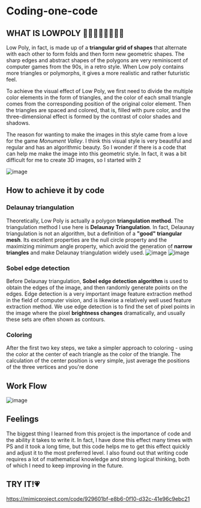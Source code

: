 # Coding-one-code

## WHAT IS LOWPOLY 🧡💛💚💙💜🖤🤍🤎

Low Poly, in fact, is made up of a **triangular grid of shapes** that alternate with each other to form folds and then form new geometric shapes. The sharp edges and abstract shapes of the polygons are very reminiscent of computer games from the 90s, in a retro style. When Low poly contains more triangles or polymorphs, it gives a more realistic and rather futuristic feel.

To achieve the visual effect of Low Poly, we first need to divide the multiple color elements in the form of triangles, and the color of each small triangle comes from the corresponding position of the original color element. Then the triangles are spaced and colored, that is, filled with pure color, and the three-dimensional effect is formed by the contrast of color shades and shadows.

The reason for wanting to make the images in this style came from a love for the game *Monument Valley*. I think this visual style is very beautiful and regular and has an algorithmic beauty. So I wonder if there is a code that can help me make the image into this geometric style. In fact, it was a bit difficult for me to create 3D images, so I started with 2

![image](https://github.com/YuchenTan777/Codingone-Projectcode/blob/main/picture/pic%201.png)

## How to achieve it by code

### Delaunay triangulation
Theoretically, Low Poly is actually a polygon **triangulation method**. The triangulation method I use here is **Delaunay Triangulation**.
In fact, Delaunay triangulation is not an algorithm, but a definition of a **"good" triangular mesh**. Its excellent properties are the null circle property and the maximizing minimum angle property, which avoid the generation of **narrow triangles** and make Delaunay triangulation widely used.
![image](https://github.com/YuchenTan777/Codingone-Projectcode/blob/main/picture/del_tri.gif)
![image](https://github.com/YuchenTan777/Codingone-Projectcode/blob/main/picture/720px-Delaunay_Triangulation_(100_Points).svg.png)

### Sobel edge detection
Before Delaunay triangulation, **Sobel edge detection algorithm** is used to obtain the edges of the image, and then randomly generate points on the edges. 
Edge detection is a very important image feature extraction method in the field of computer vision, and is likewise a relatively well used feature extraction method. We use edge detection is to find the set of pixel points in the image where the pixel **brightness changes** dramatically, and usually these sets are often shown as contours.

### Coloring
After the first two key steps, we take a simpler approach to coloring - using the color at the center of each triangle as the color of the triangle. The calculation of the center position is very simple, just average the positions of the three vertices and you're done

## Work Flow
![image](https://github.com/YuchenTan777/Codingone-Projectcode/blob/main/picture/flow.jpg)

## Feelings
The biggest thing I learned from this project is the importance of code and the ability it takes to write it. In fact, I have done this effect many times with PS and it took a long time, but this code helps me to get this effect quickly and adjust it to the most preferred level. I also found out that writing code requires a lot of mathematical knowledge and strong logical thinking, both of which I need to keep improving in the future.

## TRY IT!💗
https://mimicproject.com/code/929601bf-e8b6-0f10-d32c-41e96c9ebc21
